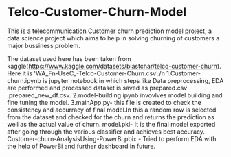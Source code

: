 # Telco-Customer-Churn-Model
This is a telecommunication Customer churn prediction model project, a data science project which aims to help in solving churning of customers a major bussiness problem.

The dataset used here has been taken from kaggle(https://www.kaggle.com/datasets/blastchar/telco-customer-churn). Here it is 'WA_Fn-UseC_-Telco-Customer-Churn.csv'./n
1.Customer-churn.ipynb is jupyter notebook in which steps like Data preprocessing, EDA are performed and processed dataset is saved as prepared.csv ,prepared_new_df.csv.
2.model-building.ipynb  invovlves model building and fine tuning the model. 
3.mainApp.py- this file is created to check the consistency and accurracy of final model.In this a random row is selected from the dataset and checked for the churn and returns the prediction as well as the actual value of churn.
model.pkl- It is the final model exported after going through the various classifier and achieves best accuracy.
Customer-churn-AnalysisUsing-PowerBi.pbix - Tried to perform EDA with the help of PowerBi and further dashboard in future.
